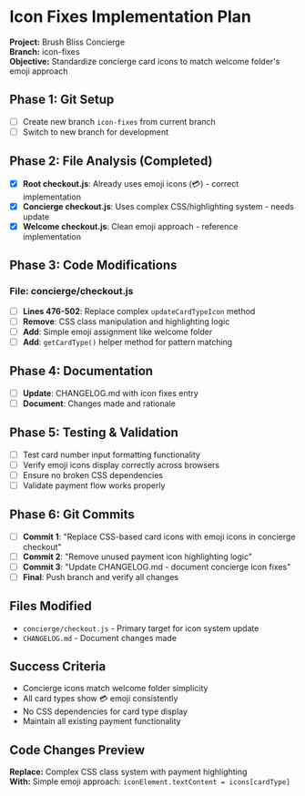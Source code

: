 # Icon Fixes Implementation Plan

**Project:** Brush Bliss Concierge  
**Branch:** icon-fixes  
**Objective:** Standardize concierge card icons to match welcome folder's emoji approach

## Phase 1: Git Setup
- [ ] Create new branch `icon-fixes` from current branch
- [ ] Switch to new branch for development

## Phase 2: File Analysis (Completed)
- [x] **Root checkout.js**: Already uses emoji icons (💳) - correct implementation  
- [x] **Concierge checkout.js**: Uses complex CSS/highlighting system - needs update
- [x] **Welcome checkout.js**: Clean emoji approach - reference implementation

## Phase 3: Code Modifications

### File: concierge/checkout.js
- [ ] **Lines 476-502**: Replace complex `updateCardTypeIcon` method
- [ ] **Remove**: CSS class manipulation and highlighting logic  
- [ ] **Add**: Simple emoji assignment like welcome folder
- [ ] **Add**: `getCardType()` helper method for pattern matching

## Phase 4: Documentation
- [ ] **Update**: CHANGELOG.md with icon fixes entry
- [ ] **Document**: Changes made and rationale

## Phase 5: Testing & Validation  
- [ ] Test card number input formatting functionality
- [ ] Verify emoji icons display correctly across browsers
- [ ] Ensure no broken CSS dependencies
- [ ] Validate payment flow works properly

## Phase 6: Git Commits
- [ ] **Commit 1**: "Replace CSS-based card icons with emoji icons in concierge checkout"
- [ ] **Commit 2**: "Remove unused payment icon highlighting logic"
- [ ] **Commit 3**: "Update CHANGELOG.md - document concierge icon fixes"  
- [ ] **Final**: Push branch and verify all changes

## Files Modified
- `concierge/checkout.js` - Primary target for icon system update
- `CHANGELOG.md` - Document changes made

## Success Criteria
- Concierge icons match welcome folder simplicity
- All card types show 💳 emoji consistently
- No CSS dependencies for card type display  
- Maintain all existing payment functionality

## Code Changes Preview
**Replace:** Complex CSS class system with payment highlighting  
**With:** Simple emoji approach: `iconElement.textContent = icons[cardType]`
